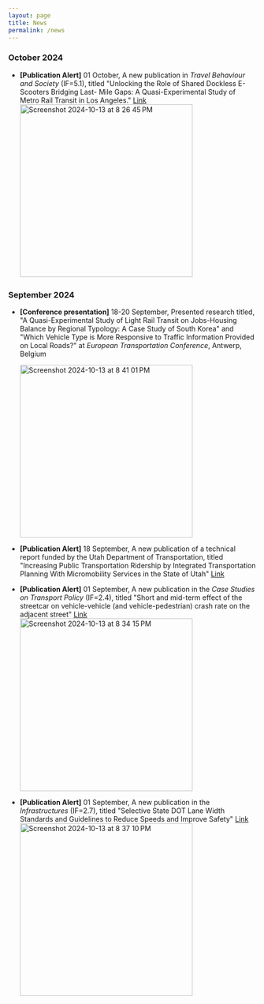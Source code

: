 ```yaml
---
layout: page
title: News
permalink: /news
---
```


### October 2024
- **[Publication Alert]** 01 October, A new publication in _Travel Behaviour and Society_ (IF=5.1), titled "Unlocking the Role of Shared Dockless E-Scooters Bridging Last-  Mile Gaps: A Quasi-Experimental Study of Metro Rail Transit in Los Angeles." [Link](https://doi.org/10.1016/j.tbs.2024.100869)
  <img src="https://github.com/user-attachments/assets/dfaf97b1-b92c-49d7-9e46-fcf3bf875149" alt="Screenshot 2024-10-13 at 8 26 45 PM" style="width: 350px; height: auto;"/>


 
### September 2024
- **[Conference presentation]** 18-20 September, Presented research titled, "A Quasi-Experimental Study of Light Rail Transit on Jobs-Housing Balance by Regional Typology: A Case Study of South Korea" and "Which Vehicle Type is More Responsive to Traffic Information Provided on Local Roads?" at _European Transportation Conference_, Antwerp, Belgium

  <img src="https://github.com/user-attachments/assets/4093bded-0226-460e-8343-278c3f479910" alt="Screenshot 2024-10-13 at 8 41 01 PM" style="width: 350px; height: auto;"/>

  
- **[Publication Alert]**  18 September, A new publication of a technical report funded by the Utah Department of Transportation, titled "Increasing Public Transportation Ridership by Integrated Transportation Planning With Micromobility Services in the State of Utah" [Link](https://rosap.ntl.bts.gov/view/dot/77450/dot_77450_DS1.pdf)   

- **[Publication Alert]** 01 September,  A new publication in the _Case Studies on Transport Policy_ (IF=2.4), titled "Short and mid-term effect of the streetcar on vehicle-vehicle (and vehicle-pedestrian) crash rate on the adjacent street" [Link](https://doi.org/10.1016/j.cstp.2024.101262)
  <img src="https://github.com/user-attachments/assets/1816e720-94e7-4a97-a88e-f21eb0ccaed8" alt="Screenshot 2024-10-13 at 8 34 15 PM" style="width: 350px; height: auto;"/>

- **[Publication Alert]** 01 September, A new publication in the _Infrastructures_ (IF=2.7), titled "Selective State DOT Lane Width Standards and Guidelines to Reduce Speeds and Improve Safety" [Link](https://doi.org/10.3390/infrastructures9090141)
  <img src="https://github.com/user-attachments/assets/06f50b41-fc0a-4b40-b418-07350963bfa1" alt="Screenshot 2024-10-13 at 8 37 10 PM" style="width: 350px; height: auto;"/> 


